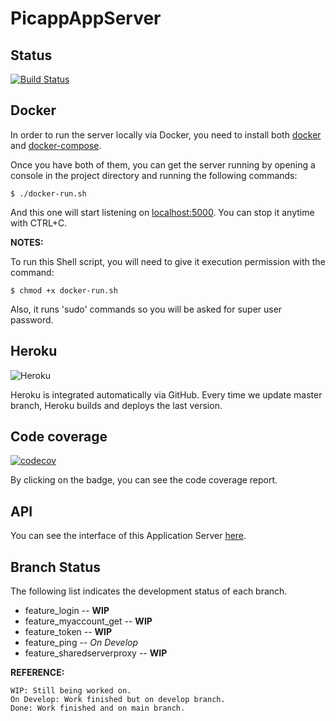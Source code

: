 # PicappAppServer

## Status
[![Build Status](https://travis-ci.com/RodrigoDeRosa/PicappAppServer.svg?token=rEyCUWQVS9saEunkyMqa&branch=master)](https://travis-ci.com/RodrigoDeRosa/PicappAppServer)

## Docker
In order to run the server locally via Docker, you need to install both
[docker](https://docs.docker.com/install/) and 
[docker-compose](https://docs.docker.com/compose/install/).

Once you have both of them, you can get the server running by opening a
console in the project directory and running the following commands:

    $ ./docker-run.sh
    
And this one will start listening on [localhost:5000](https://localhost:5000).
You can stop it anytime with CTRL+C.

**NOTES:**

To run this Shell script, you will need to give it execution permission with
the command:

    $ chmod +x docker-run.sh

Also, it runs 'sudo' commands so you will be asked for super user password.
    
## Heroku
![Heroku](https://heroku-badge.herokuapp.com/?app=picapp-app-server&root=/users)

Heroku is integrated automatically via GitHub. Every time we update master branch,
Heroku builds and deploys the last version.

## Code coverage
[![codecov](https://codecov.io/gh/RodrigoDeRosa/PicappAppServer/branch/master/graph/badge.svg?token=z6KQ00Bcth)](https://codecov.io/gh/RodrigoDeRosa/PicappAppServer)

By clicking on the badge, you can see the code coverage report.

## API
 
You can see the interface of this Application Server
[here](https://app.swaggerhub.com/apis/SteelSoft/PicApp-AppServer-Checkpoint1.1/1.0.1.1).

## Branch Status

The following list indicates the development status of each branch.

 - feature_login -- **WIP**
 - feature_myaccount_get -- **WIP**
 - feature_token -- **WIP**
 - feature_ping -- _On Develop_
 - feature_sharedserverproxy -- **WIP**
 
**REFERENCE:**
    
    WIP: Still being worked on.
    On Develop: Work finished but on develop branch.
    Done: Work finished and on main branch.

